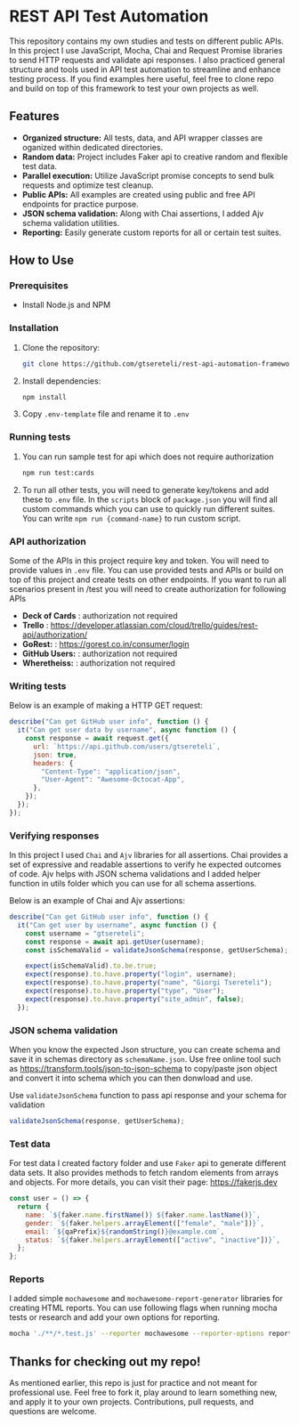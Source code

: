 # REST API Test Automation

This repository contains my own studies and tests on different public APIs. In this project I use JavaScript, Mocha, Chai and Request Promise libraries to send HTTP requests and validate api responses. I also practiced general structure and tools used in API test automation to streamline and enhance testing process. If you find examples here useful, feel free to clone repo and build on top of this framework to test your own projects as well.

## Features

- **Organized structure:** All tests, data, and API wrapper classes are oganized within dedicated directories.
- **Random data:** Project includes Faker api to creative random and flexible test data.
- **Parallel execution:** Utilize JavaScript promise concepts to send bulk requests and optimize test cleanup.
- **Public APIs:** All examples are created using public and free API endpoints for practice purpose.
- **JSON schema validation:** Along with Chai assertions, I added Ajv schema validation utilities.
- **Reporting:** Easily generate custom reports for all or certain test suites.

## How to Use

### Prerequisites

- Install Node.js and NPM

### Installation

1. Clone the repository:

    ```bash
    git clone https://github.com/gtsereteli/rest-api-automation-framework.git
    ```

2. Install dependencies:

    ```bash
    npm install
    ```
3. Copy `.env-template` file and rename it to `.env`

### Running tests
1. You can run sample test for api which does not require authorization 

    ```bash
    npm run test:cards
    ```
2. To run all other tests, you will need to generate key/tokens and add these to `.env` file.
In the `scripts` block of `package.json` you will find all custom commands which you can use
to quickly run different suites. You can write `npm run {command-name}` to run custom script.

### API authorization

Some of the APIs in this project require key and token. You will need to provide values in `.env` file.
You can use provided tests and APIs or build on top of this project and create tests on other endpoints.
If you want to run all scenarios present in /test you will need to create authorization for following APIs

- **Deck of Cards** : authorization not required
- **Trello** : https://developer.atlassian.com/cloud/trello/guides/rest-api/authorization/
- **GoRest:** : https://gorest.co.in/consumer/login
- **GitHub Users:** : authorization not required
- **Wheretheiss:** : authorization not required


### Writing tests
Below is an example of making a HTTP GET request:

```js
describe("Can get GitHub user info", function () {
  it("Can get user data by username", async function () {
    const response = await request.get({
      url: `https://api.github.com/users/gtsereteli`,
      json: true,
      headers: {
        "Content-Type": "application/json",
        "User-Agent": "Awesome-Octocat-App",
      },
    });
  });
});
```

### Verifying responses

In this project I used `Chai` and `Ajv` libraries for all assertions. Chai provides a set of expressive and readable assertions to verify he expected outcomes of code. Ajv helps with JSON schema validations and I added helper function in utils folder which you can use for all schema assertions.

Below is an example of Chai and Ajv assertions:

```js
describe("Can get GitHub user info", function () {
  it("Can get user by username", async function () {
    const username = "gtsereteli";
    const response = await api.getUser(username);
    const isSchemaValid = validateJsonSchema(response, getUserSchema);

    expect(isSchemaValid).to.be.true;
    expect(response).to.have.property("login", username);
    expect(response).to.have.property("name", "Giorgi Tsereteli");
    expect(response).to.have.property("type", "User");
    expect(response).to.have.property("site_admin", false);
  });
```
### JSON schema validation

When you know the expected Json structure, you can create schema and save it in schemas directory as `schemaName.json`.
Use free online tool such as https://transform.tools/json-to-json-schema to copy/paste json object and convert it into schema which you can then donwload and use.

Use `validateJsonSchema` function to pass api response and your schema for validation

```js
validateJsonSchema(response, getUserSchema);
```

### Test data
For test data I created factory folder and use `Faker` api to generate different data sets. It also provides methods to fetch random elements from arrays and objects. For more details, you can visit their page: https://fakerjs.dev

```js
const user = () => {
  return {
    name: `${faker.name.firstName()} ${faker.name.lastName()}`,
    gender: `${faker.helpers.arrayElement(["female", "male"])}`,
    email: `${qaPrefix}${randomString()}@example.com`,
    status: `${faker.helpers.arrayElement(["active", "inactive"])}`,
  };
};
```

### Reports

I added simple `mochawesome` and `mochawesome-report-generator` libraries for creating HTML reports. You can use following flags when running mocha tests or research and add your own options for reporting.

```bash
mocha './**/*.test.js' --reporter mochawesome --reporter-options reportDir=reports
```

## Thanks for checking out my repo! 
As mentioned earlier, this repo is just for practice and not meant for professional use. Feel free to fork it, play around to learn something new, and apply it to your own projects. Contributions, pull requests, and questions are welcome.
